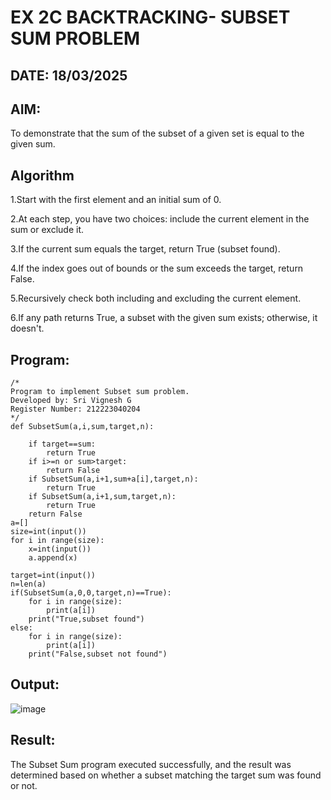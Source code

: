 # EX 2C BACKTRACKING- SUBSET SUM PROBLEM
## DATE: 18/03/2025
## AIM:
To demonstrate that the sum of the subset of a given set is equal to the given sum.


## Algorithm
1.Start with the first element and an initial sum of 0.

2.At each step, you have two choices: include the current element in the sum or exclude it.

3.If the current sum equals the target, return True (subset found).

4.If the index goes out of bounds or the sum exceeds the target, return False.

5.Recursively check both including and excluding the current element.

6.If any path returns True, a subset with the given sum exists; otherwise, it doesn't. 
   

## Program:
```
/*
Program to implement Subset sum problem.
Developed by: Sri Vignesh G
Register Number: 212223040204
*/
def SubsetSum(a,i,sum,target,n):

    if target==sum:
        return True
    if i>=n or sum>target:
        return False
    if SubsetSum(a,i+1,sum+a[i],target,n):
        return True
    if SubsetSum(a,i+1,sum,target,n):
        return True
    return False
a=[]
size=int(input())
for i in range(size):
    x=int(input())
    a.append(x)

target=int(input())
n=len(a)
if(SubsetSum(a,0,0,target,n)==True):
    for i in range(size):
        print(a[i])
    print("True,subset found")
else:
    for i in range(size):
        print(a[i])
    print("False,subset not found")

```

## Output:

![image](https://github.com/user-attachments/assets/927a2e16-6a18-439c-8827-4b875e02ef7c)


## Result:
The Subset Sum program executed successfully, and the result was determined based on whether a subset matching the target sum was found or not.

